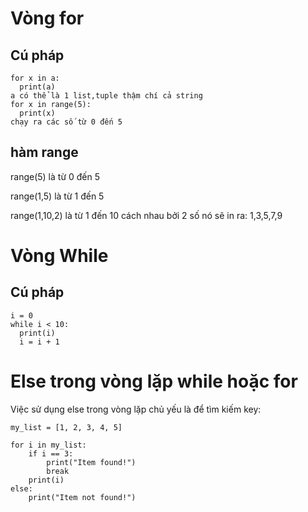 # Vòng for
## Cú pháp
```
for x in a:
  print(a)
a có thể là 1 list,tuple thậm chí cả string
for x in range(5):
  print(x)
chạy ra các số từ 0 đến 5
```

## hàm range
range(5) là từ 0 đến 5

range(1,5) là từ 1 đến 5

range(1,10,2) là từ 1 đến 10 cách nhau bởi 2 số nó sẽ in ra: 1,3,5,7,9

# Vòng While
## Cú pháp
```
i = 0
while i < 10:
  print(i)
  i = i + 1
```
# Else trong vòng lặp while hoặc for
Việc sử dụng else trong vòng lặp chủ yếu là để tìm kiếm key:

```
my_list = [1, 2, 3, 4, 5]

for i in my_list:
    if i == 3:
        print("Item found!")
        break
    print(i)
else:
    print("Item not found!")
```
